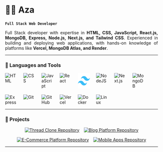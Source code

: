 # 🐱‍👤 Aza

**`Full Stack Web Developer`**

<div align="justify">
Full Stack developer with expertise in <strong>HTML, CSS, JavaScript, React.js, MongoDB, Express, Node.js, Next.js, and Tailwind CSS</strong>. Experienced in building and deploying web applications, with hands-on knowledge of platforms like <strong>Vercel, MongoDB Atlas, and Render</strong>.
</div>

---

### 🧰 Languages and Tools

<div align="justify" style="display: flex; flex-wrap: wrap; gap: 20px;">
    <img alt="HTML" width="40px" src="https://cdn.jsdelivr.net/gh/devicons/devicon/icons/html5/html5-plain.svg" />
    <img alt="CSS" width="40px" src="https://cdn.jsdelivr.net/gh/devicons/devicon/icons/css3/css3-plain.svg" />
    <img alt="JavaScript" width="40px" src="https://cdn.jsdelivr.net/gh/devicons/devicon/icons/javascript/javascript-plain.svg" />
    <img alt="React" width="40px" src="https://cdn.jsdelivr.net/gh/devicons/devicon/icons/react/react-original.svg" />
    <img alt="TailwindCSS" width="40px" src="https://github.com/devicons/devicon/blob/v2.16.0/icons/tailwindcss/tailwindcss-original.svg" />
    <img alt="NodeJS" width="40px" src="https://cdn.jsdelivr.net/gh/devicons/devicon/icons/nodejs/nodejs-original.svg" />
    <img alt="Next.js" width="40px" src="https://cdn.jsdelivr.net/gh/devicons/devicon/icons/nextjs/nextjs-original.svg" />
    <img alt="MongoDB" width="40px" src="https://cdn.jsdelivr.net/gh/devicons/devicon/icons/mongodb/mongodb-plain.svg" />
    <img alt="Express" width="40px" src="https://cdn.jsdelivr.net/gh/devicons/devicon/icons/express/express-original.svg" />
    <img alt="Git" width="40px" src="https://cdn.jsdelivr.net/gh/devicons/devicon/icons/git/git-original.svg" />
    <img alt="GitHub" width="40px" src="https://cdn.jsdelivr.net/gh/devicons/devicon/icons/github/github-original.svg" />
    <img alt="Vercel" width="40px" src="https://cdn.jsdelivr.net/gh/devicons/devicon/icons/vercel/vercel-original.svg" />
    <img alt="Docker" width="40px" src="https://cdn.jsdelivr.net/gh/devicons/devicon/icons/docker/docker-original.svg" />
    <img alt="Linux" width="40px" src="https://cdn.jsdelivr.net/gh/devicons/devicon/icons/linux/linux-original.svg" />
</div>


---

### 📂 Projects

<div align="center" style="display: flex; flex-wrap: wrap; justify-content: center; gap: 15px;">
    <a href="https://github.com/AZWALUWU/Thread-Clone">
        <img src="https://github-readme-stats.vercel.app/api/pin/?username=AZWALUWU&repo=Thread-Clone" alt="Thread Clone Repository" width="400px" />
    </a>
    <a href="https://github.com/AZWALUWU/Blog-Platform">
        <img src="https://github-readme-stats.vercel.app/api/pin/?username=AZWALUWU&repo=Blog-Platform" alt="Blog Platform Repository" width="400px" />
    </a>
    <a href="https://github.com/AZWALUWU/ECommerce-Platform">
        <img src="https://github-readme-stats.vercel.app/api/pin/?username=AZWALUWU&repo=ECommerce-Platform" alt="E-Commerce Platform Repository" width="400px" />
    </a>
    <a href="https://github.com/AZWALUWU/Mobile-Apps">
        <img src="https://github-readme-stats.vercel.app/api/pin/?username=AZWALUWU&repo=Mobile-Apps" alt="Mobile Apps Repository" width="400px" />
    </a>
</div>

---
